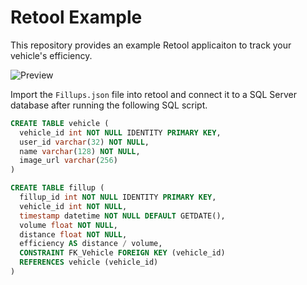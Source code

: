 # Retool Example

This repository provides an example Retool applicaiton to track
your vehicle's efficiency.

![Preview](https://i.imgur.com/jXZSzlA.png)

Import the `Fillups.json` file into retool and connect it to
a SQL Server database after running the following SQL script.

```sql
CREATE TABLE vehicle (
  vehicle_id int NOT NULL IDENTITY PRIMARY KEY,
  user_id varchar(32) NOT NULL,
  name varchar(128) NOT NULL,
  image_url varchar(256)
)

CREATE TABLE fillup (
  fillup_id int NOT NULL IDENTITY PRIMARY KEY,
  vehicle_id int NOT NULL,
  timestamp datetime NOT NULL DEFAULT GETDATE(),
  volume float NOT NULL,
  distance float NOT NULL,
  efficiency AS distance / volume,
  CONSTRAINT FK_Vehicle FOREIGN KEY (vehicle_id)
  REFERENCES vehicle (vehicle_id)
)
```
